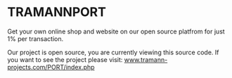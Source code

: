 # TRAMANNPORT
Get your own online shop and website on our open source platfrom for just 1% per transaction.

Our project is open source, you are currently viewing this source code.
If you want to see the project please visit:
www.tramann-projects.com/PORT/index.php


